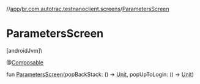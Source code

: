 //[app](../../index.md)/[br.com.autotrac.testnanoclient.screens](index.md)/[ParametersScreen](-parameters-screen.md)

# ParametersScreen

[androidJvm]\

@[Composable](https://developer.android.com/reference/kotlin/androidx/compose/runtime/Composable.html)

fun [ParametersScreen](-parameters-screen.md)(popBackStack: () -&gt; [Unit](https://kotlinlang.org/api/latest/jvm/stdlib/kotlin/-unit/index.html), popUpToLogin: () -&gt; [Unit](https://kotlinlang.org/api/latest/jvm/stdlib/kotlin/-unit/index.html))
